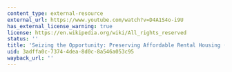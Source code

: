 ```yaml
---
content_type: external-resource
external_url: https://www.youtube.com/watch?v=D4A1S4o-i9U
has_external_license_warning: true
license: https://en.wikipedia.org/wiki/All_rights_reserved
status: ''
title: 'Seizing the Opportunity: Preserving Affordable Rental Housing (Part 1)'
uid: 3adffa0c-7374-4dea-8d0c-8a546a053c95
wayback_url: ''
---
```


